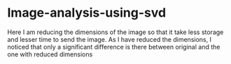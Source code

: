 # Image-analysis-using-svd

Here I am reducing the dimensions of the image so that it take less storage and lesser time to send the image. As I have reduced the dimensions, I noticed that only a significant difference is there between original and the one with reduced dimensions
